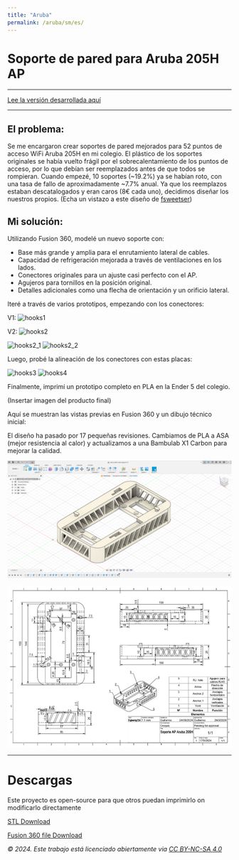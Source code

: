 ```yaml
---
title: "Aruba"
permalink: /aruba/sm/es/
---
```


# Soporte de pared para Aruba 205H AP
---

<a href="/aruba/es/" class="button"> Lee la versión desarrollada aquí</a>

---

## El problema:
Se me encargaron crear soportes de pared mejorados para 52 puntos de acceso WiFi Aruba 205H en mi colegio. El plástico de los soportes originales se había vuelto frágil por el sobrecalentamiento de los puntos de acceso, por lo que debían ser reemplazados antes de que todos se rompieran. Cuando empezé, 10 soportes (~19.2%) ya se habían roto, con una tasa de fallo de aproximadamente ~7.7% anual. Ya que los reemplazos estaban descatalogados y eran caros (8€ cada uno), decidimos diseñar los nuestros propios.
(Echa un vistazo a este diseño de <a href="https://www.thingiverse.com/thing:4947236" target="_blank" rel="noopener noreferrer">fsweetser</a>)

## Mi solución:
Utilizando Fusion 360, modelé un nuevo soporte con:
- Base más grande y amplia para el enrutamiento lateral de cables.
- Capacidad de refrigeración mejorada a través de ventilaciones en los lados.
- Conectores originales para un ajuste casi perfecto con el AP.
- Agujeros para tornillos en la posición original.
- Detalles adicionales como una flecha de orientación y un orificio lateral.

Iteré a través de varios prototipos, empezando con los conectores:

V1:
<img src="{{ site.baseurl }}assets/aruba/hooks1.jpg" alt="hooks1" width="400">

V2:
<img src="{{ site.baseurl }}assets/aruba/hooks2.jpg" alt="hooks2" width="400">

<img src="{{ site.baseurl }}assets/aruba/hooks2_1.jpg" alt="hooks2_1" width="400"> <img src="{{ site.baseurl }}assets/aruba/hooks2_2.jpg" alt="hooks2_2" width="400">

Luego, probé la alineación de los conectores con estas placas:

<img src="{{ site.baseurl }}assets/aruba/hooks3.jpg" alt="hooks3" width="400"> <img src="{{ site.baseurl }}assets/aruba/hooks4.jpg" alt="hooks4" width="400">

Finalmente, imprimí un prototipo completo en PLA en la Ender 5 del colegio.

(Insertar imagen del producto final)

Aquí se muestran las vistas previas en Fusion 360 y un dibujo técnico inicial:

El diseño ha pasado por 17 pequeñas revisiones. Cambiamos de PLA a ASA (mejor resistencia al calor) y actualizamos a una Bambulab X1 Carbon para mejorar la calidad.

![drawing](../../assets/aruba/fusion-aruba.png)

![drawing](../../assets/aruba/technical_drawing.png)

---

# Descargas
Este proyecto es open-source para que otros puedan imprimirlo on modificarlo directamente

<a href="{{ site.baseurl }}assets/aruba/Aruba_205H_wall_support.stl" class="button" download> STL Download </a>

<a href="{{ site.baseurl }}assets/aruba/Aruba_205H_wall_support.f3d" class="button" download> Fusion 360 file Download </a>

_© 2024. Este trabajo está licenciado abiertamente via <a href="https://creativecommons.org/licenses/by-nc-sa/4.0/deed.es" target="_blank" rel="noopener noreferrer">CC BY-NC-SA 4.0</a>_

